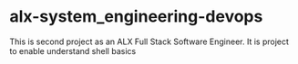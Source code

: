 # alx-system_engineering-devops
This is second project as an ALX Full Stack Software Engineer. It is project to enable understand shell basics  
